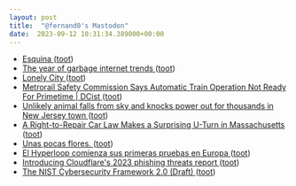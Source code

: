 ```yaml
---
layout: post
title:  "@fernand0's Mastodon"
date:  2023-09-12 10:31:34.389000+00:00
---
```

*  [Esquina ](https://www.flickr.com/photos/fernand0/53159036178) ([toot](https://mastodon.social/@fernand0/111051715011366914))
*  [The year of garbage internet trends ](https://www.vox.com/the-goods/22841564/internet-trends-tiktok-sea-shanties-bama-rus) ([toot](https://mastodon.social/@fernand0/111051693828856798))
*  [Lonely City  ](https://gen.medium.com/lonely-city-f81e07ed9f75) ([toot](https://mastodon.social/@fernand0/111051462658824509))
*  [Metrorail Safety Commission Says Automatic Train Operation Not Ready For Primetime \| DCist ](https://dcist.com/story/23/08/09/metrorail-safety-commission-says-automatic-train-operation-not-ready) ([toot](https://mastodon.social/@fernand0/111051194933763470))
*  [Unlikely animal falls from sky and knocks power out for thousands in New Jersey town ](https://www.foxnews.com/us/unlikely-animal-falls-from-sky-knocks-power-out-thousands-new-jersey-tow) ([toot](https://mastodon.social/@fernand0/111051016359446367))
*  [A Right-to-Repair Car Law Makes a Surprising U-Turn in Massachusetts ](https://www.wired.com/story/nhtsa-massachusetts-right-to-repair-letter) ([toot](https://mastodon.social/@fernand0/111047772531949866))
*  [Unas pocas flores. ](https://avecesunafoto.wordpress.com/2023/09/11/unas-pocas-flores) ([toot](https://mastodon.social/@fernand0/111047596861699077))
*  [El Hyperloop comienza sus primeras pruebas en Europa ](https://www.autobild.es/noticias/hyperloop-comienza-primeras-pruebas-europa-128771) ([toot](https://mastodon.social/@fernand0/111047496800336149))
*  [Introducing Cloudflare's 2023 phishing threats report ](https://blog.cloudflare.com/2023-phishing-report) ([toot](https://mastodon.social/@fernand0/111047234365838892))
*  [The NIST Cybersecurity Framework 2.0 (Draft) ](https://csrc.nist.gov/pubs/cswp/29/the-nist-cybersecurity-framework-20/ip) ([toot](https://mastodon.social/@fernand0/111046998450576498))
